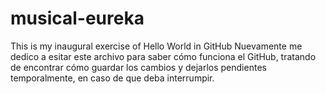 # musical-eureka
This is my inaugural exercise of Hello World in GitHub
Nuevamente me dedico a esitar este archivo para saber cómo funciona el GitHub,
tratando de encontrar cómo guardar los cambios y dejarlos pendientes temporalmente,
en caso de que deba interrumpir.
